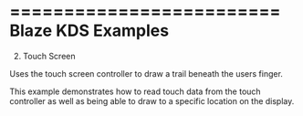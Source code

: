 =========================
Blaze KDS Examples
=========================

2. Touch Screen

Uses the touch screen controller to draw a trail beneath the users finger. 

This example demonstrates how to read touch data from the touch controller as well as being
able to draw to a specific location on the display.
